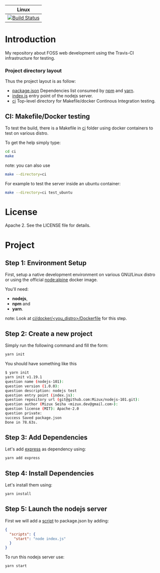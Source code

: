 | Linux                                           |
|-------------------------------------------------|
| [![Build Status][travis_status]][travis_builds] |

[travis_status]: https://travis-ci.org/Mizux/nodejs-101.svg?branch=master
[travis_builds]: https://travis-ci.org/Mizux/nodejs-101

# Introduction
My repository about FOSS web development using the Travis-CI infrastructure for
 testing.

### Project directory layout
Thus the project layout is as follow:

* [package.json](package.json) Dependencies list consumed by [npm](https://www.npmjs.com/) and [yarn](https://yarnpkg.com/lang/en/).
* [index.js](index.js) entry point of the nodejs server.
* [ci](ci) Top-level directory for Makefile/docker Continous Integration testing.

## CI: Makefile/Docker testing
To test the build, there is a Makefile in [ci](ci) folder using
docker containers to test on various distro.

To get the help simply type:
```sh
cd ci
make
```
note: you can also use
```sh
make --directory=ci
```

For example to test the server inside an ubuntu container:
```sh
make --directory=ci test_ubuntu
```

# License
Apache 2. See the LICENSE file for details.

# Project

## Step 1: Environment Setup
First, setup a native development environment on various GNU/Linux distro
or using the official [node:alpine](https://hub.docker.com/_/node/) docker image.  

You'll need:
- **nodejs**,
- **npm** and
- **yarn**.

note: Look at [ci/docker/<you_distro>/Dockerfile](ci/docker) for this step.

## Step 2: Create a new project

Simply run the following command and fill the form:
```sh
yarn init
```

You should have something like this
```sh
$ yarn init
yarn init v1.19.1
question name (nodejs-101): 
question version (1.0.0): 
question description: nodejs test
question entry point (index.js): 
question repository url (git@github.com:Mizux/nodejs-101.git): 
question author (Mizux Seiha <mizux.dev@gmail.com>): 
question license (MIT): Apache-2.0
question private: 
success Saved package.json
Done in 78.63s.
```

## Step 3: Add Dependencies
Let's add [express](http://expressjs.com/) as dependency using:
```sh
yarn add express
```

## Step 4: Install Dependencies
Let's install them using:
```sh
yarn install
```

## Step 5: Launch the nodejs server
First we will add a [script](https://yarnpkg.com/en/docs/package-json#toc-scripts) to package.json by adding:
```json
{
  "scripts": {
    "start": "node index.js"
  }
}
```

To run this nodejs server use:
```sh
yarn start
```
